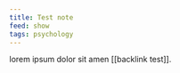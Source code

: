 ```yaml
---
title: Test note
feed: show
tags: psychology
---
```


lorem ipsum dolor sit amen [[backlink test]]. 